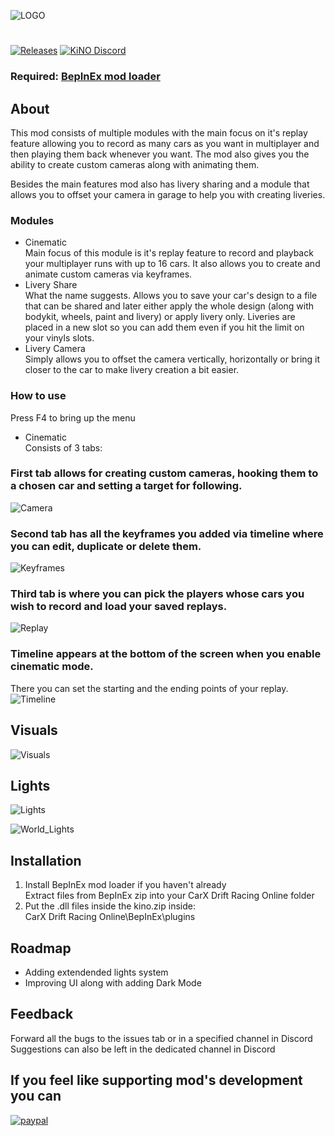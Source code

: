 ![LOGO](Images/logo.png)
#
[![Releases](https://img.shields.io/github/v/release/trbflxr/kino?include_prereleases&label=DOWNLOAD&style=for-the-badge)](https://github.com/trbflxr/kino/releases) 
[![KiNO Discord](https://img.shields.io/discord/716264804498538516?label=DISCORD&style=for-the-badge)](https://discord.gg/8z6HAA3)
### Required: [BepInEx mod loader](https://github.com/BepInEx/BepInEx/releases)
## About
This mod consists of multiple modules with the main focus on it's replay feature allowing you to record as many cars as you want in multiplayer and then playing them back whenever you want. The mod also gives you the ability to create custom cameras along with animating them.

Besides the main features mod also has livery sharing and a module that allows you to offset your camera in garage to help you with creating liveries.

### Modules
* Cinematic  
Main focus of this module is it's replay feature to record and playback your multiplayer runs with up to 16 cars. It also allows you to create and animate custom cameras via keyframes.
* Livery Share  
What the name suggests. Allows you to save your car's design to a file that can be shared and later either apply the whole design (along with bodykit, wheels, paint and livery) or apply livery only. Liveries are placed in a new slot so you can add them even if you hit the limit on your vinyls slots.
* Livery Camera  
Simply allows you to offset the camera vertically, horizontally or bring it closer to the car to make livery creation a bit easier.

### How to use
Press F4 to bring up the menu
- Cinematic  
Consists of 3 tabs:  
### First tab allows for creating custom cameras, hooking them to a chosen car and setting a target for following.   
![Camera](Images/camera.png)  
### Second tab has all the keyframes you added via timeline where you can edit, duplicate or delete them.  
![Keyframes](Images/keyframes.png)  
### Third tab is where you can pick the players whose cars you wish to record and load your saved replays.  
![Replay](Images/replay.png)  
### Timeline appears at the bottom of the screen when you enable cinematic mode.
There you can set the starting and the ending points of your replay.  
![Timeline](Images/timeline.png)  

## Visuals
![Visuals](Images/visuals.png)

## Lights
![Lights](Images/lights.png)  

![World_Lights](Images/lights_world.png)
## Installation
1. Install BepInEx mod loader if you haven't already  
Extract files from BepInEx zip into your CarX Drift Racing Online folder
2. Put the .dll files inside the kino.zip inside:   
CarX Drift Racing Online\BepInEx\plugins  

## Roadmap
- Adding extendended lights system
- Improving UI along with adding Dark Mode

## Feedback
Forward all the bugs to the issues tab or in a specified channel in Discord
Suggestions can also be left in the dedicated channel in Discord

## If you feel like supporting mod's development you can 
[![paypal](https://raw.githubusercontent.com/trbflxr/kino/master/Images/donate.png)](https://www.paypal.com/cgi-bin/webscr?cmd=_s-xclick&hosted_button_id=KKFVJJWC7VKUG)